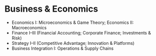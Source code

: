 # Business & Economics
- Economics I: Microeconomics & Game Theory; Economics II: Macroeconomics
- Finance I–III (Financial Accounting; Corporate Finance; Investments & Risk)
- Strategy I–II (Competitive Advantage; Innovation & Platforms)
- Business Integration I: Operations & Supply Chains
